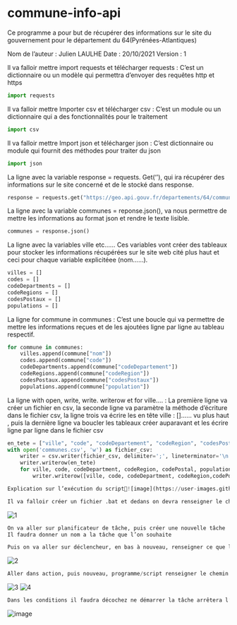 # commune-info-api
Ce programme a pour but de récupérer des informations sur le site du gouvernement pour le département du 64(Pyrénées-Atlantiques)

Nom de l’auteur : Julien LAULHE
Date : 20/10/2021
Version : 1

Il va falloir mettre import requests et télécharger requests : 
C’est un dictionnaire ou un modèle qui permettra d’envoyer des requêtes http et https
```py
import requests
```

Il va falloir mettre  Importer csv et télécharger csv :
C’est un module ou un dictionnaire qui a des fonctionnalités pour le traitement 
```py
import csv
```
Il va falloir mettre Import json et télécharger json :
 C’est dictionnaire ou module qui fournit des méthodes pour traiter du json
```py
import json
```
La ligne avec la variable response = requests. Get(‘’), qui ira récupérer des informations sur le site concerné et de le stocké dans response.
```py
response = requests.get("https://geo.api.gouv.fr/departements/64/communes")
```
La ligne avec la variable communes = reponse.json(), va nous permettre de mettre les informations au format json et rendre le texte lisible.
```py
communes = response.json()
```
La ligne avec la variables ville etc……
Ces variables vont créer des tableaux pour stocker les informations récupérées sur le site web cité plus haut et ceci pour chaque variable explicitéee (nom……).
```py
villes = []
codes = []
codeDepartments = []
codeRegions = []
codesPostaux = []
populations = []
```
La ligne for commune in communes :
C’est une boucle qui va permettre de mettre les informations reçues et de les ajoutées ligne par ligne au tableau respectif.
```py
for commune in communes:
    villes.append(commune["nom"])
    codes.append(commune["code"])
    codeDepartments.append(commune["codeDepartement"])
    codeRegions.append(commune["codeRegion"])
    codesPostaux.append(commune["codesPostaux"])
    populations.append(commune["population"])
```    
La ligne with open, write, write. writerow et for ville…. : 
La première ligne va créer un fichier en csv, la seconde ligne va paramètre la méthode d’écriture dans le fichier csv, la ligne trois va écrire les en tête  ville : []…… vu plus haut , puis la dernière ligne va boucler les tableaux créer auparavant et les écrire ligne par ligne dans le fichier csv
```py
en_tete = ["ville", "code", "codeDepartement", "codeRegion", "codesPostaux", "Population" ]
with open('communes.csv', 'w') as fichier_csv:
    writer = csv.writer(fichier_csv, delimiter=';', lineterminator='\n')
    writer.writerow(en_tete)
    for ville, code, codeDepartment, codeRegion, codePostal, population in zip(villes, codes, codeDepartments, codeRegions, codesPostaux, populations  ):
        writer.writerow([ville, code, codeDepartment, codeRegion,codePostal[0], population])
```
```py
Explication sur l’exécution du script![image](https://user-images.githubusercontent.com/92336484/138939612-bb690785-6886-4fb4-b15f-66a2983b19a7.png)
```
```py
Il va falloir créer un fichier .bat et dedans on devra renseigner le chemin ou ce trouver python et ou ce trouve le script:
```
![1](https://user-images.githubusercontent.com/92336484/138939133-f17785ff-f850-439e-926e-a62e29946ef1.png)
```py
On va aller sur planificateur de tâche, puis créer une nouvelle tâche
Il faudra donner un nom a la tâche que l’on souhaite
```
```py
Puis on va aller sur déclencheur, en bas à nouveau, renseigner ce que l’on souhaite mettre comme un fois etc…, le heure de démarrage,  on mettra le repetatage que l’on souhaite
```
![2](https://user-images.githubusercontent.com/92336484/138940043-9b75aebe-3c26-4a63-becc-b184c184231a.png)
```py
Aller dans action, puis nouveau, programme/script renseigner le chemin de PowerShell, dans ajouter un arguments renseigner le chemin du script exemple getcommunen.bat, dans commencer renseigner le chemin dans lequel ce trouve script et en terminant par \ 
```
![3](https://user-images.githubusercontent.com/92336484/138940274-24e7e1c4-6c38-4ba0-91cf-fd4f69845ab1.png)
![4](https://user-images.githubusercontent.com/92336484/138940402-c42ee428-2440-4807-9df7-07e3a6e4e003.png)
```py
Dans les conditions il faudra décochez ne démarrer la tâche arrêtera l’ordinateur passe en alimentation par batterie que si l’ordinateur est relié au secteur.
```
![image](https://user-images.githubusercontent.com/92336484/138941041-4b878506-6ac0-4d23-b609-909d7314bebc.png)
